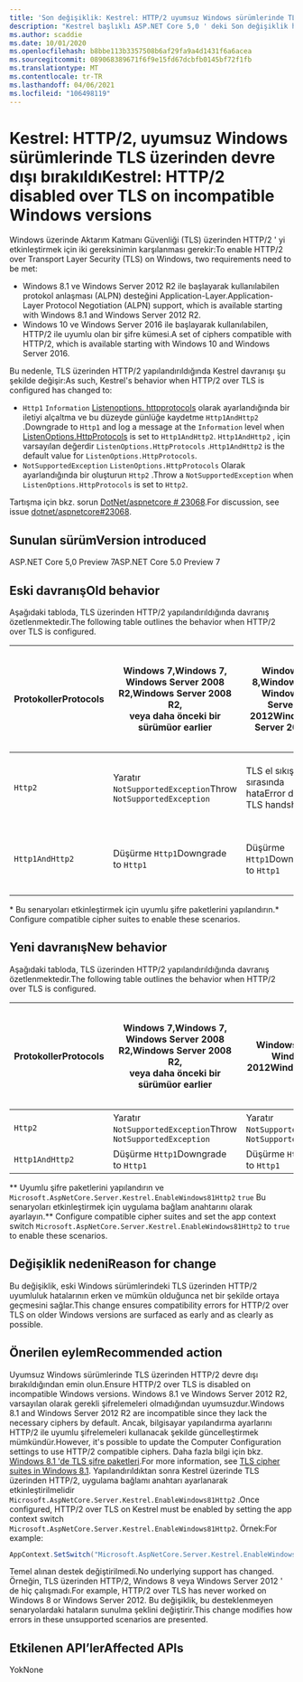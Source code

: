 ```yaml
---
title: 'Son değişiklik: Kestrel: HTTP/2 uyumsuz Windows sürümlerinde TLS üzerinden devre dışı bırakıldı'
description: "Kestrel başlıklı ASP.NET Core 5,0 ' deki Son değişiklik hakkında bilgi edinin: HTTP/2 uyumsuz Windows sürümlerinde TLS üzerinden devre dışı bırakıldı"
ms.author: scaddie
ms.date: 10/01/2020
ms.openlocfilehash: b8bbe113b3357508b6af29fa9a4d1431f6a6acea
ms.sourcegitcommit: 089068389671f6f9e15fd67dcbfb0145bf72f1fb
ms.translationtype: MT
ms.contentlocale: tr-TR
ms.lasthandoff: 04/06/2021
ms.locfileid: "106498119"
---
```

# <a name="kestrel-http2-disabled-over-tls-on-incompatible-windows-versions"></a><span data-ttu-id="864d7-103">Kestrel: HTTP/2, uyumsuz Windows sürümlerinde TLS üzerinden devre dışı bırakıldı</span><span class="sxs-lookup"><span data-stu-id="864d7-103">Kestrel: HTTP/2 disabled over TLS on incompatible Windows versions</span></span>

<span data-ttu-id="864d7-104">Windows üzerinde Aktarım Katmanı Güvenliği (TLS) üzerinden HTTP/2 ' yi etkinleştirmek için iki gereksinimin karşılanması gerekir:</span><span class="sxs-lookup"><span data-stu-id="864d7-104">To enable HTTP/2 over Transport Layer Security (TLS) on Windows, two requirements need to be met:</span></span>

- <span data-ttu-id="864d7-105">Windows 8.1 ve Windows Server 2012 R2 ile başlayarak kullanılabilen protokol anlaşması (ALPN) desteğini Application-Layer.</span><span class="sxs-lookup"><span data-stu-id="864d7-105">Application-Layer Protocol Negotiation (ALPN) support, which is available starting with Windows 8.1 and Windows Server 2012 R2.</span></span>
- <span data-ttu-id="864d7-106">Windows 10 ve Windows Server 2016 ile başlayarak kullanılabilen, HTTP/2 ile uyumlu olan bir şifre kümesi.</span><span class="sxs-lookup"><span data-stu-id="864d7-106">A set of ciphers compatible with HTTP/2, which is available starting with Windows 10 and Windows Server 2016.</span></span>

<span data-ttu-id="864d7-107">Bu nedenle, TLS üzerinden HTTP/2 yapılandırıldığında Kestrel davranışı şu şekilde değişir:</span><span class="sxs-lookup"><span data-stu-id="864d7-107">As such, Kestrel's behavior when HTTP/2 over TLS is configured has changed to:</span></span>

- <span data-ttu-id="864d7-108">`Http1` `Information` [Listenoptions. httpprotocols](/dotnet/api/microsoft.aspnetcore.server.kestrel.core.httpprotocols) olarak ayarlandığında bir iletiyi alçaltma ve bu düzeyde günlüğe kaydetme `Http1AndHttp2` .</span><span class="sxs-lookup"><span data-stu-id="864d7-108">Downgrade to `Http1` and log a message at the `Information` level when [ListenOptions.HttpProtocols](/dotnet/api/microsoft.aspnetcore.server.kestrel.core.httpprotocols) is set to `Http1AndHttp2`.</span></span> <span data-ttu-id="864d7-109">`Http1AndHttp2` , için varsayılan değerdir `ListenOptions.HttpProtocols` .</span><span class="sxs-lookup"><span data-stu-id="864d7-109">`Http1AndHttp2` is the default value for `ListenOptions.HttpProtocols`.</span></span>
- <span data-ttu-id="864d7-110">`NotSupportedException` `ListenOptions.HttpProtocols` Olarak ayarlandığında bir oluşturun `Http2` .</span><span class="sxs-lookup"><span data-stu-id="864d7-110">Throw a `NotSupportedException` when `ListenOptions.HttpProtocols` is set to `Http2`.</span></span>

<span data-ttu-id="864d7-111">Tartışma için bkz. sorun [DotNet/aspnetcore # 23068](https://github.com/dotnet/aspnetcore/issues/23068).</span><span class="sxs-lookup"><span data-stu-id="864d7-111">For discussion, see issue [dotnet/aspnetcore#23068](https://github.com/dotnet/aspnetcore/issues/23068).</span></span>

## <a name="version-introduced"></a><span data-ttu-id="864d7-112">Sunulan sürüm</span><span class="sxs-lookup"><span data-stu-id="864d7-112">Version introduced</span></span>

<span data-ttu-id="864d7-113">ASP.NET Core 5,0 Preview 7</span><span class="sxs-lookup"><span data-stu-id="864d7-113">ASP.NET Core 5.0 Preview 7</span></span>

## <a name="old-behavior"></a><span data-ttu-id="864d7-114">Eski davranış</span><span class="sxs-lookup"><span data-stu-id="864d7-114">Old behavior</span></span>

<span data-ttu-id="864d7-115">Aşağıdaki tabloda, TLS üzerinden HTTP/2 yapılandırıldığında davranış özetlenmektedir.</span><span class="sxs-lookup"><span data-stu-id="864d7-115">The following table outlines the behavior when HTTP/2 over TLS is configured.</span></span>

| <span data-ttu-id="864d7-116">Protokoller</span><span class="sxs-lookup"><span data-stu-id="864d7-116">Protocols</span></span> | <span data-ttu-id="864d7-117">Windows 7,</span><span class="sxs-lookup"><span data-stu-id="864d7-117">Windows 7,</span></span><br /><span data-ttu-id="864d7-118">Windows Server 2008 R2,</span><span class="sxs-lookup"><span data-stu-id="864d7-118">Windows Server 2008 R2,</span></span><br /><span data-ttu-id="864d7-119">veya daha önceki bir sürümü</span><span class="sxs-lookup"><span data-stu-id="864d7-119">or earlier</span></span> | <span data-ttu-id="864d7-120">Windows 8,</span><span class="sxs-lookup"><span data-stu-id="864d7-120">Windows 8,</span></span><br /><span data-ttu-id="864d7-121">Windows Server 2012</span><span class="sxs-lookup"><span data-stu-id="864d7-121">Windows Server 2012</span></span> | <span data-ttu-id="864d7-122">Windows 8.1</span><span class="sxs-lookup"><span data-stu-id="864d7-122">Windows 8.1,</span></span><br /><span data-ttu-id="864d7-123">Windows Server 2012 R2</span><span class="sxs-lookup"><span data-stu-id="864d7-123">Windows Server 2012 R2</span></span> | <span data-ttu-id="864d7-124">Windows 10,</span><span class="sxs-lookup"><span data-stu-id="864d7-124">Windows 10,</span></span><br /><span data-ttu-id="864d7-125">Windows Server 2016,</span><span class="sxs-lookup"><span data-stu-id="864d7-125">Windows Server 2016,</span></span><br /><span data-ttu-id="864d7-126">veya daha yeni</span><span class="sxs-lookup"><span data-stu-id="864d7-126">or newer</span></span> |
|---------------|-----------------------------------------------|--------------------------------|-------------------------------------|------------------------------------------|
| `Http2`         | <span data-ttu-id="864d7-127">Yaratır `NotSupportedException`</span><span class="sxs-lookup"><span data-stu-id="864d7-127">Throw `NotSupportedException`</span></span>                   | <span data-ttu-id="864d7-128">TLS el sıkışması sırasında hata</span><span class="sxs-lookup"><span data-stu-id="864d7-128">Error during TLS handshake</span></span>     | <span data-ttu-id="864d7-129">TLS el sıkışması sırasında hata &ast;</span><span class="sxs-lookup"><span data-stu-id="864d7-129">Error during TLS handshake &ast;</span></span>     | <span data-ttu-id="864d7-130">Hata yok</span><span class="sxs-lookup"><span data-stu-id="864d7-130">No error</span></span> |
| `Http1AndHttp2` | <span data-ttu-id="864d7-131">Düşürme `Http1`</span><span class="sxs-lookup"><span data-stu-id="864d7-131">Downgrade to `Http1`</span></span>                    | <span data-ttu-id="864d7-132">Düşürme `Http1`</span><span class="sxs-lookup"><span data-stu-id="864d7-132">Downgrade to `Http1`</span></span>     | <span data-ttu-id="864d7-133">TLS el sıkışması sırasında hata &ast;</span><span class="sxs-lookup"><span data-stu-id="864d7-133">Error during TLS handshake &ast;</span></span>     | <span data-ttu-id="864d7-134">Hata yok</span><span class="sxs-lookup"><span data-stu-id="864d7-134">No error</span></span> |

<span data-ttu-id="864d7-135">&ast; Bu senaryoları etkinleştirmek için uyumlu şifre paketlerini yapılandırın.</span><span class="sxs-lookup"><span data-stu-id="864d7-135">&ast; Configure compatible cipher suites to enable these scenarios.</span></span>

## <a name="new-behavior"></a><span data-ttu-id="864d7-136">Yeni davranış</span><span class="sxs-lookup"><span data-stu-id="864d7-136">New behavior</span></span>

<span data-ttu-id="864d7-137">Aşağıdaki tabloda, TLS üzerinden HTTP/2 yapılandırıldığında davranış özetlenmektedir.</span><span class="sxs-lookup"><span data-stu-id="864d7-137">The following table outlines the behavior when HTTP/2 over TLS is configured.</span></span>

| <span data-ttu-id="864d7-138">Protokoller</span><span class="sxs-lookup"><span data-stu-id="864d7-138">Protocols</span></span> | <span data-ttu-id="864d7-139">Windows 7,</span><span class="sxs-lookup"><span data-stu-id="864d7-139">Windows 7,</span></span><br /><span data-ttu-id="864d7-140">Windows Server 2008 R2,</span><span class="sxs-lookup"><span data-stu-id="864d7-140">Windows Server 2008 R2,</span></span><br /><span data-ttu-id="864d7-141">veya daha önceki bir sürümü</span><span class="sxs-lookup"><span data-stu-id="864d7-141">or earlier</span></span> | <span data-ttu-id="864d7-142">Windows 8,</span><span class="sxs-lookup"><span data-stu-id="864d7-142">Windows 8,</span></span><br /><span data-ttu-id="864d7-143">Windows Server 2012</span><span class="sxs-lookup"><span data-stu-id="864d7-143">Windows Server 2012</span></span> | <span data-ttu-id="864d7-144">Windows 8.1</span><span class="sxs-lookup"><span data-stu-id="864d7-144">Windows 8.1,</span></span><br /><span data-ttu-id="864d7-145">Windows Server 2012 R2</span><span class="sxs-lookup"><span data-stu-id="864d7-145">Windows Server 2012 R2</span></span> | <span data-ttu-id="864d7-146">Windows 10,</span><span class="sxs-lookup"><span data-stu-id="864d7-146">Windows 10,</span></span><br /><span data-ttu-id="864d7-147">Windows Server 2016,</span><span class="sxs-lookup"><span data-stu-id="864d7-147">Windows Server 2016,</span></span><br /><span data-ttu-id="864d7-148">veya daha yeni</span><span class="sxs-lookup"><span data-stu-id="864d7-148">or newer</span></span> |
|---------------|-----------------------------------------------|--------------------------------|-------------------------------------|------------------------------------------|
| `Http2`         | <span data-ttu-id="864d7-149">Yaratır `NotSupportedException`</span><span class="sxs-lookup"><span data-stu-id="864d7-149">Throw `NotSupportedException`</span></span>                   | <span data-ttu-id="864d7-150">Yaratır `NotSupportedException`</span><span class="sxs-lookup"><span data-stu-id="864d7-150">Throw `NotSupportedException`</span></span>     | <span data-ttu-id="864d7-151">Throw `NotSupportedException`&ast;&ast;</span><span class="sxs-lookup"><span data-stu-id="864d7-151">Throw `NotSupportedException` &ast;&ast;</span></span>     | <span data-ttu-id="864d7-152">Hata yok</span><span class="sxs-lookup"><span data-stu-id="864d7-152">No error</span></span> |
| `Http1AndHttp2` | <span data-ttu-id="864d7-153">Düşürme `Http1`</span><span class="sxs-lookup"><span data-stu-id="864d7-153">Downgrade to `Http1`</span></span>                    | <span data-ttu-id="864d7-154">Düşürme `Http1`</span><span class="sxs-lookup"><span data-stu-id="864d7-154">Downgrade to `Http1`</span></span>     | <span data-ttu-id="864d7-155">`Http1`Düşürme&ast;&ast;</span><span class="sxs-lookup"><span data-stu-id="864d7-155">Downgrade to `Http1` &ast;&ast;</span></span>     | <span data-ttu-id="864d7-156">Hata yok</span><span class="sxs-lookup"><span data-stu-id="864d7-156">No error</span></span> |

<span data-ttu-id="864d7-157">&ast;&ast; Uyumlu şifre paketlerini yapılandırın ve `Microsoft.AspNetCore.Server.Kestrel.EnableWindows81Http2` `true` Bu senaryoları etkinleştirmek için uygulama bağlam anahtarını olarak ayarlayın.</span><span class="sxs-lookup"><span data-stu-id="864d7-157">&ast;&ast; Configure compatible cipher suites and set the app context switch `Microsoft.AspNetCore.Server.Kestrel.EnableWindows81Http2` to `true` to enable these scenarios.</span></span>

## <a name="reason-for-change"></a><span data-ttu-id="864d7-158">Değişiklik nedeni</span><span class="sxs-lookup"><span data-stu-id="864d7-158">Reason for change</span></span>

<span data-ttu-id="864d7-159">Bu değişiklik, eski Windows sürümlerindeki TLS üzerinden HTTP/2 uyumluluk hatalarının erken ve mümkün olduğunca net bir şekilde ortaya geçmesini sağlar.</span><span class="sxs-lookup"><span data-stu-id="864d7-159">This change ensures compatibility errors for HTTP/2 over TLS on older Windows versions are surfaced as early and as clearly as possible.</span></span>

## <a name="recommended-action"></a><span data-ttu-id="864d7-160">Önerilen eylem</span><span class="sxs-lookup"><span data-stu-id="864d7-160">Recommended action</span></span>

<span data-ttu-id="864d7-161">Uyumsuz Windows sürümlerinde TLS üzerinden HTTP/2 devre dışı bırakıldığından emin olun.</span><span class="sxs-lookup"><span data-stu-id="864d7-161">Ensure HTTP/2 over TLS is disabled on incompatible Windows versions.</span></span> <span data-ttu-id="864d7-162">Windows 8.1 ve Windows Server 2012 R2, varsayılan olarak gerekli şifrelemeleri olmadığından uyumsuzdur.</span><span class="sxs-lookup"><span data-stu-id="864d7-162">Windows 8.1 and Windows Server 2012 R2 are incompatible since they lack the necessary ciphers by default.</span></span> <span data-ttu-id="864d7-163">Ancak, bilgisayar yapılandırma ayarlarını HTTP/2 ile uyumlu şifrelemeleri kullanacak şekilde güncelleştirmek mümkündür.</span><span class="sxs-lookup"><span data-stu-id="864d7-163">However, it's possible to update the Computer Configuration settings to use HTTP/2 compatible ciphers.</span></span> <span data-ttu-id="864d7-164">Daha fazla bilgi için bkz. [Windows 8.1 'de TLS şifre paketleri](/windows/win32/secauthn/tls-cipher-suites-in-windows-8-1).</span><span class="sxs-lookup"><span data-stu-id="864d7-164">For more information, see [TLS cipher suites in Windows 8.1](/windows/win32/secauthn/tls-cipher-suites-in-windows-8-1).</span></span> <span data-ttu-id="864d7-165">Yapılandırıldıktan sonra Kestrel üzerinde TLS üzerinden HTTP/2, uygulama bağlamı anahtarı ayarlanarak etkinleştirilmelidir `Microsoft.AspNetCore.Server.Kestrel.EnableWindows81Http2` .</span><span class="sxs-lookup"><span data-stu-id="864d7-165">Once configured, HTTP/2 over TLS on Kestrel must be enabled by setting the app context switch `Microsoft.AspNetCore.Server.Kestrel.EnableWindows81Http2`.</span></span> <span data-ttu-id="864d7-166">Örnek:</span><span class="sxs-lookup"><span data-stu-id="864d7-166">For example:</span></span>

```csharp
AppContext.SetSwitch("Microsoft.AspNetCore.Server.Kestrel.EnableWindows81Http2", true);
```

<span data-ttu-id="864d7-167">Temel alınan destek değiştirilmedi.</span><span class="sxs-lookup"><span data-stu-id="864d7-167">No underlying support has changed.</span></span> <span data-ttu-id="864d7-168">Örneğin, TLS üzerinden HTTP/2, Windows 8 veya Windows Server 2012 ' de hiç çalışmadı.</span><span class="sxs-lookup"><span data-stu-id="864d7-168">For example, HTTP/2 over TLS has never worked on Windows 8 or Windows Server 2012.</span></span> <span data-ttu-id="864d7-169">Bu değişiklik, bu desteklenmeyen senaryolardaki hataların sunulma şeklini değiştirir.</span><span class="sxs-lookup"><span data-stu-id="864d7-169">This change modifies how errors in these unsupported scenarios are presented.</span></span>

## <a name="affected-apis"></a><span data-ttu-id="864d7-170">Etkilenen API’ler</span><span class="sxs-lookup"><span data-stu-id="864d7-170">Affected APIs</span></span>

<span data-ttu-id="864d7-171">Yok</span><span class="sxs-lookup"><span data-stu-id="864d7-171">None</span></span>

<!--

### Category

ASP.NET Core

### Affected APIs

Not detectable via API analysis

-->
